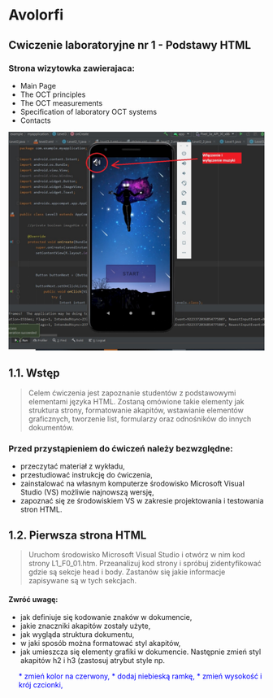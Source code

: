 # Avolorfi

## Cwiczenie laboratoryjne nr 1 - Podstawy HTML
### Strona wizytowka zawierajaca: 
* Main Page
* The OCT principles
* The OCT measurements
* Specification of laboratory OCT systems
* Contacts

![alt text](android/1.jpg)

## 1.1. Wstęp
> Celem ćwiczenia jest zapoznanie studentów z podstawowymi elementami języka HTML.
Zostaną omówione takie elementy jak struktura strony, formatowanie akapitów, wstawianie
elementów graficznych, tworzenie list, formularzy oraz odnośników do innych dokumentów.
>
### Przed przystąpieniem do ćwiczeń należy bezwzględne:
* przeczytać materiał z wykładu,
* przestudiować instrukcję do ćwiczenia,
* zainstalować na własnym komputerze środowisko Microsoft Visual Studio (VS)
możliwie najnowszą wersję,
* zapoznać się ze środowiskiem VS w zakresie projektowania i testowania stron HTML. 
## 1.2. Pierwsza strona HTML
> Uruchom środowisko Microsoft Visual Studio i otwórz w nim kod strony L1_F0_01.htm.
Przeanalizuj kod strony i spróbuj zidentyfikować gdzie są sekcje head i body. Zastanów się
jakie informacje zapisywane są w tych sekcjach. 
#### Zwróć uwagę:
* jak definiuje się kodowanie znaków w dokumencie,
* jakie znaczniki akapitów zostały użyte,
* jak wygląda struktura dokumentu,
* w jaki sposób można formatować styl akapitów,
* jak umieszcza się elementy grafiki w dokumencie.
Następnie zmień styl akapitów h2 i h3 (zastosuj atrybut style np.
<p style="color:blue;margin-left:20px;">
* zmień kolor na czerwony,
* dodaj niebieską ramkę,
* zmień wysokość i krój czcionki,
